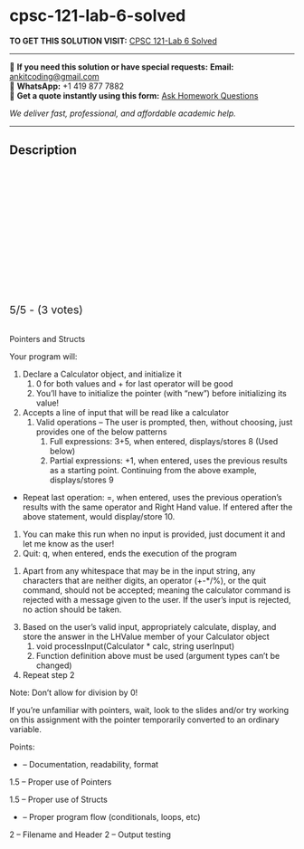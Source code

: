 # cpsc-121-lab-6-solved
**TO GET THIS SOLUTION VISIT:** [CPSC 121-Lab 6 Solved](https://www.ankitcodinghub.com/product/cpsc-121-lab-6-solved/)


---

📩 **If you need this solution or have special requests:** **Email:** ankitcoding@gmail.com  
📱 **WhatsApp:** +1 419 877 7882  
📄 **Get a quote instantly using this form:** [Ask Homework Questions](https://www.ankitcodinghub.com/services/ask-homework-questions/)

*We deliver fast, professional, and affordable academic help.*

---

<h2>Description</h2>



<div class="kk-star-ratings kksr-auto kksr-align-center kksr-valign-top" data-payload="{&quot;align&quot;:&quot;center&quot;,&quot;id&quot;:&quot;70366&quot;,&quot;slug&quot;:&quot;default&quot;,&quot;valign&quot;:&quot;top&quot;,&quot;ignore&quot;:&quot;&quot;,&quot;reference&quot;:&quot;auto&quot;,&quot;class&quot;:&quot;&quot;,&quot;count&quot;:&quot;3&quot;,&quot;legendonly&quot;:&quot;&quot;,&quot;readonly&quot;:&quot;&quot;,&quot;score&quot;:&quot;5&quot;,&quot;starsonly&quot;:&quot;&quot;,&quot;best&quot;:&quot;5&quot;,&quot;gap&quot;:&quot;4&quot;,&quot;greet&quot;:&quot;Rate this product&quot;,&quot;legend&quot;:&quot;5\/5 - (3 votes)&quot;,&quot;size&quot;:&quot;24&quot;,&quot;title&quot;:&quot;CPSC 121-Lab 6 Solved&quot;,&quot;width&quot;:&quot;138&quot;,&quot;_legend&quot;:&quot;{score}\/{best} - ({count} {votes})&quot;,&quot;font_factor&quot;:&quot;1.25&quot;}">

<div class="kksr-stars">

<div class="kksr-stars-inactive">
            <div class="kksr-star" data-star="1" style="padding-right: 4px">


<div class="kksr-icon" style="width: 24px; height: 24px;"></div>
        </div>
            <div class="kksr-star" data-star="2" style="padding-right: 4px">


<div class="kksr-icon" style="width: 24px; height: 24px;"></div>
        </div>
            <div class="kksr-star" data-star="3" style="padding-right: 4px">


<div class="kksr-icon" style="width: 24px; height: 24px;"></div>
        </div>
            <div class="kksr-star" data-star="4" style="padding-right: 4px">


<div class="kksr-icon" style="width: 24px; height: 24px;"></div>
        </div>
            <div class="kksr-star" data-star="5" style="padding-right: 4px">


<div class="kksr-icon" style="width: 24px; height: 24px;"></div>
        </div>
    </div>

<div class="kksr-stars-active" style="width: 138px;">
            <div class="kksr-star" style="padding-right: 4px">


<div class="kksr-icon" style="width: 24px; height: 24px;"></div>
        </div>
            <div class="kksr-star" style="padding-right: 4px">


<div class="kksr-icon" style="width: 24px; height: 24px;"></div>
        </div>
            <div class="kksr-star" style="padding-right: 4px">


<div class="kksr-icon" style="width: 24px; height: 24px;"></div>
        </div>
            <div class="kksr-star" style="padding-right: 4px">


<div class="kksr-icon" style="width: 24px; height: 24px;"></div>
        </div>
            <div class="kksr-star" style="padding-right: 4px">


<div class="kksr-icon" style="width: 24px; height: 24px;"></div>
        </div>
    </div>
</div>


<div class="kksr-legend" style="font-size: 19.2px;">
            5/5 - (3 votes)    </div>
    </div>
&nbsp;

Pointers and Structs

Your program will:

<ol>
<li>Declare a Calculator object, and initialize it
<ol>
<li>0 for both values and + for last operator will be good</li>
<li>You’ll have to initialize the pointer (with “new”) before initializing its value!</li>
</ol>
</li>
<li>Accepts a line of input that will be read like a calculator
<ol>
<li>Valid operations – The user is prompted, then, without choosing, just provides one of the below patterns
<ol>
<li>Full expressions: 3+5, when entered, displays/stores 8 (Used below)</li>
<li>Partial expressions: +1, when entered, uses the previous results as a starting point. Continuing from the above example, displays/stores 9</li>
</ol>
</li>
</ol>
</li>
</ol>
<ul>
<li>Repeat last operation: =, when entered, uses the previous operation’s results with the same operator and Right Hand value. If entered after the above statement, would display/store 10.</li>
</ul>
<ol>
<li>You can make this run when no input is provided, just document it and let me know as the user!</li>
<li>Quit: q, when entered, ends the execution of the program</li>
</ol>
<ol>
<li>Apart from any whitespace that may be in the input string, any characters that are neither digits, an operator (+-*/%), or the quit command, should not be accepted; meaning the calculator command is rejected with a message given to the user. If the user’s input is rejected, no action should be taken.</li>
</ol>
<ol start="3">
<li>Based on the user’s valid input, appropriately calculate, display, and store the answer in the LHValue member of your Calculator object
<ol>
<li>void processInput(Calculator * calc, string userInput)</li>
<li>Function definition above must be used (argument types can’t be changed)</li>
</ol>
</li>
<li>Repeat step 2</li>
</ol>
Note: Don’t allow for division by 0!

If you’re unfamiliar with pointers, wait, look to the slides and/or try working on this assignment with the pointer temporarily converted to an ordinary variable.

Points:

<ul>
<li>– Documentation, readability, format</li>
</ul>
1.5 – Proper use of Pointers

1.5 – Proper use of Structs

<ul>
<li>– Proper program flow (conditionals, loops, etc)</li>
</ul>
2 – Filename and Header 2 – Output testing

&nbsp;
